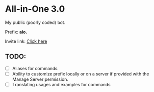 # All-in-One 3.0
My public (poorly coded) bot.

Prefix: **aio.**

Invite link: [Click here](https://discord.com/oauth2/authorize?client_id=670682136495390720&permissions=0&scope=bot)

## TODO:
- [ ] Aliases for commands
- [ ] Ability to customize prefix locally or on a server if provided with the Manage Server permission.
- [ ] Translating usages and examples for commands
